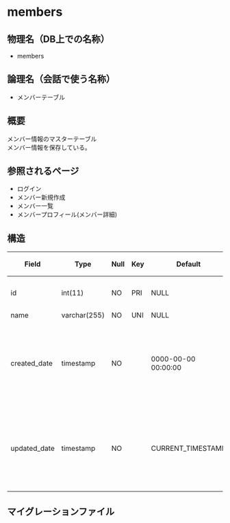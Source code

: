 # members

## 物理名（DB上での名称）
 - members

## 論理名（会話で使う名称）
 - メンバーテーブル
 
## 概要

メンバー情報のマスターテーブル<br>
メンバー情報を保存している。

## 参照されるページ
 - ログイン
 - メンバー新規作成
 - メンバー一覧
 - メンバープロフィール(メンバー詳細)

## 構造

| Field | Type | Null | Key | Default | Extra | 内容 |
| --- | --- | --- | --- | --- | --- | --- |
| id                  | int(11)     | NO | PRI | NULL                | auto_increment              |主キー|
| name                | varchar(255)| NO | UNI | NULL                |                             ||
| created_date       | timestamp   | NO |     | 0000-00-00 00:00:00 |                             |レコード作成日付|
| updated_date         | timestamp   | NO |     | CURRENT_TIMESTAMP   | on update CURRENT_TIMESTAMP |レコード更新日付|
 

## マイグレーションファイル


